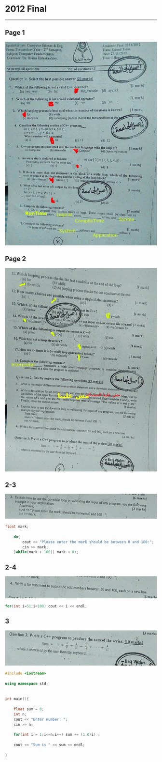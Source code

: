 # 2012 Final
---
## Page 1
![p1](page1.jpg)
## Page 2
![p1](page2.jpg)

## 2-3
![p1](q3.jpg)

```cpp
float mark;

	do{
		cout << "Please enter the mark should be between 0 and 100:";
		cin >> mark;
	}while(mark > 100||	mark < 0);
```

## 2-4
![p1](q4.jpg)
```cpp
for(int i=51;i<100) cout << i << endl;
```

## 3
![p1](q3-1.jpg)
```cpp
#include <iostream>

using namespace std;


int main(){

	float sum = 0;
	int n;
	cout << "Enter number: ";
	cin >> n;

	for(int i = 1;i<=n;i++) sum += (1.0/i) ;

	cout << "Sum is " << sum << endl;

}
```

